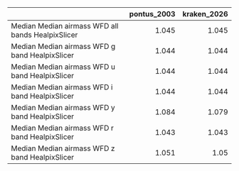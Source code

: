 |                                                   |   pontus_2003 |   kraken_2026 |
|:--------------------------------------------------|--------------:|--------------:|
| Median Median airmass WFD all bands HealpixSlicer |         1.045 |         1.045 |
| Median Median airmass WFD g band HealpixSlicer    |         1.044 |         1.044 |
| Median Median airmass WFD u band HealpixSlicer    |         1.044 |         1.044 |
| Median Median airmass WFD i band HealpixSlicer    |         1.044 |         1.044 |
| Median Median airmass WFD y band HealpixSlicer    |         1.084 |         1.079 |
| Median Median airmass WFD r band HealpixSlicer    |         1.043 |         1.043 |
| Median Median airmass WFD z band HealpixSlicer    |         1.051 |         1.05  |

